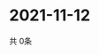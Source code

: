 # 2021-11-12
  共 0条

  <!-- BEGIN -->
  <!-- 最后更新时间Fri Nov 12 2021 01:47:47 GMT+0000 (Coordinated Universal Time) -->
  
  <!-- END -->
  
  